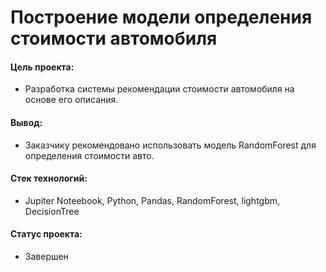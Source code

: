 # Построение модели определения стоимости автомобиля

#### Цель проекта: 
- Разработка системы рекомендации стоимости автомобиля на основе его описания.

#### Вывод:
- Заказчику рекомендовано использовать модель RandomForest для определения стоимости авто.

#### Стек технологий:
- Jupiter Noteebook, Python, Pandas, RandomForest, lightgbm, DecisionTree

#### Статус проекта:
- Завершен
